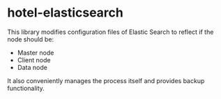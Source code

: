 # hotel-elasticsearch

This library modifies configuration files of Elastic Search to reflect if the node should be:

- Master node
- Client node
- Data node

It also conveniently manages the process itself and provides backup functionality.
